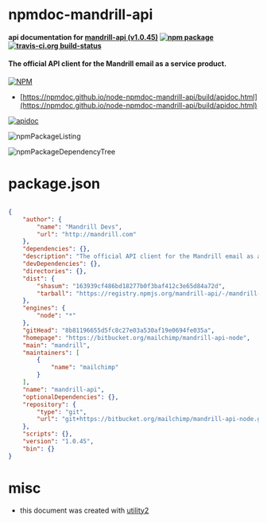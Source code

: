 # npmdoc-mandrill-api

#### api documentation for  [mandrill-api (v1.0.45)](https://bitbucket.org/mailchimp/mandrill-api-node)  [![npm package](https://img.shields.io/npm/v/npmdoc-mandrill-api.svg?style=flat-square)](https://www.npmjs.org/package/npmdoc-mandrill-api) [![travis-ci.org build-status](https://api.travis-ci.org/npmdoc/node-npmdoc-mandrill-api.svg)](https://travis-ci.org/npmdoc/node-npmdoc-mandrill-api)

#### The official API client for the Mandrill email as a service product.

[![NPM](https://nodei.co/npm/mandrill-api.png?downloads=true&downloadRank=true&stars=true)](https://www.npmjs.com/package/mandrill-api)

- [https://npmdoc.github.io/node-npmdoc-mandrill-api/build/apidoc.html](https://npmdoc.github.io/node-npmdoc-mandrill-api/build/apidoc.html)

[![apidoc](https://npmdoc.github.io/node-npmdoc-mandrill-api/build/screenCapture.buildCi.browser.%252Ftmp%252Fbuild%252Fapidoc.html.png)](https://npmdoc.github.io/node-npmdoc-mandrill-api/build/apidoc.html)

![npmPackageListing](https://npmdoc.github.io/node-npmdoc-mandrill-api/build/screenCapture.npmPackageListing.svg)

![npmPackageDependencyTree](https://npmdoc.github.io/node-npmdoc-mandrill-api/build/screenCapture.npmPackageDependencyTree.svg)



# package.json

```json

{
    "author": {
        "name": "Mandrill Devs",
        "url": "http://mandrill.com"
    },
    "dependencies": {},
    "description": "The official API client for the Mandrill email as a service product.",
    "devDependencies": {},
    "directories": {},
    "dist": {
        "shasum": "163939cf486bd18277b0f3baf412c3e65d84a72d",
        "tarball": "https://registry.npmjs.org/mandrill-api/-/mandrill-api-1.0.45.tgz"
    },
    "engines": {
        "node": "*"
    },
    "gitHead": "8b81196655d5fc8c27e03a530af19e0694fe035a",
    "homepage": "https://bitbucket.org/mailchimp/mandrill-api-node",
    "main": "mandrill",
    "maintainers": [
        {
            "name": "mailchimp"
        }
    ],
    "name": "mandrill-api",
    "optionalDependencies": {},
    "repository": {
        "type": "git",
        "url": "git+https://bitbucket.org/mailchimp/mandrill-api-node.git"
    },
    "scripts": {},
    "version": "1.0.45",
    "bin": {}
}
```



# misc
- this document was created with [utility2](https://github.com/kaizhu256/node-utility2)
